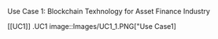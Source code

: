 Use Case 1: Blockchain Texhnology for Asset Finance Industry

[[UC1]]
.UC1
image::Images/UC1_1.PNG["Use Case1]

